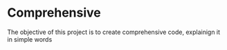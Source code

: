 # Comprehensive
 
 The objective of this project is to create comprehensive code, explainign it in simple words
